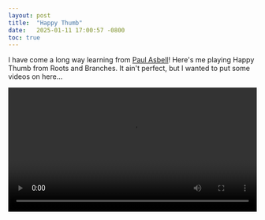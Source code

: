 ```yaml
---
layout: post
title:  "Happy Thumb"
date:   2025-01-11 17:00:57 -0800
toc: true
---
```


I have come a long way learning from [Paul Asbell](https://paulasbell.com)!
Here's me playing Happy Thumb from Roots and Branches. 
It ain't perfect, but I wanted to put some videos on here...

<style>
  .full-width-video {
    width: 100%; 
    max-width: 1200px; /* Optional: prevents excessive width on very large screens */
    height: auto;
    margin: 0 auto; /* Centers video if using max-width */
  }
</style>

<video class="full-width-video" controls>
  <source src="https://s3.us-east-2.amazonaws.com/cfreundlich.github.io/ht.mp4" type="video/mp4">
  Your browser does not support the video tag.
</video>
